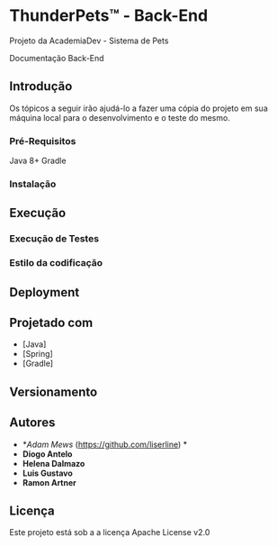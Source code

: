 ﻿# ThunderPets™ -  Back-End
Projeto da AcademiaDev - Sistema de Pets

Documentação Back-End

## Introdução

Os tópicos a seguir irão ajudá-lo a fazer uma cópia do projeto em sua máquina local para o desenvolvimento e o teste do mesmo.

### Pré-Requisitos

Java 8+
Gradle

### Instalação

## Execução

### Execução de Testes

### Estilo da codificação

## Deployment

## Projetado com

* [Java]
* [Spring]
* [Gradle]

## Versionamento

## Autores

* **Adam Mews* (https://github.com/liserline) *
* **Diogo Antelo**
* **Helena Dalmazo**
* **Luis Gustavo**
* **Ramon Artner**

## Licença

Este projeto está sob a a licença Apache License v2.0
